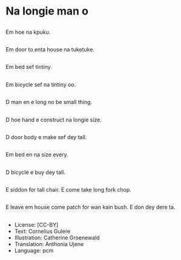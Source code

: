 # Na longie man o

##
Em hoe na kpuku.

##
Em door to enta house na tuketuke.

##
Em bed sef tintiny.

##
Em bicycle sef na tintiny oo.

##
D man en e long no be small thing.

##
D hoe hand e construct na longie size.

##
D door body e make sef dey tall.

##
Em bed en na size every.

##
D bicycle e buy dey tall.

##
E siddon for tall chair. E come take long fork chop.

##
E leave em house come patch for wan kain bush. E don dey dere ta.

##
* License: [CC-BY]
* Text: Cornelius Gulere
* Illustration: Catherine Groenewald
* Translation: Anthonia Ujene
* Language: pcm
